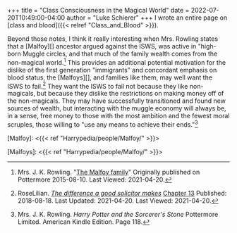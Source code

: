 +++
title = "Class Consciousness in the Magical World"
date = 2022-07-20T10:49:00-04:00
author = "Luke Schierer"
+++
I wrote an entire page on [class and blood]({{< relref "Class_and_Blood" >}}).

Beyond those notes, I think it really interesting when Mrs. Rowling states that
a [Malfoy][] ancestor argued against the ISWS, was active in "high-born Muggle
circles, and that much of the family wealth comes from the non-magical
world.[^210420-12]  This provides an additional potential motivation for the
dislike of the first generation "immigrants" and concordant emphasis on blood
status, the [Malfoys][], and families like them, may well want the ISWS to
fail.[^210420-13] They want the ISWS to fail not because they like
non-magicals, but because they dislike the restrictions on making money off of
the non-magicals. They may have successfully transitioned and found new sources
of wealth, but interacting with the muggle economy will always be, in a sense,
free money to those with the most ambition and the fewest moral scruples, those
willing to "use any means to achieve their ends."[^210420-14]

[Malfoy]: <{{< ref "Harrypedia/people/Malfoy/" >}}>

[Malfoys]: <{{< ref "Harrypedia/people/Malfoy/" >}}>

[^210420-14]: Mrs. J. K. Rowling. _Harry Potter and the Sorcerer's Stone_
    Pottermore Limited. American Kindle Edition.  Page 118.

[^210420-13]: RoseLilian.
    _[The difference a good solicitor makes](https://www.fanfiction.net/s/13049901)_
    [Chapter 13](https://www.fanfiction.net/s/13049901/13/The-difference-a-good-solicitor-makes)
    Published: 2018-08-18. Last Updated: 2021-04-20. Last Viewed: 2021-04-20.

[^210420-12]: Mrs. J. K. Rowling.
    "[The Malfoy family](https://www.wizardingworld.com/writing-by-jk-rowling/the-malfoy-family)"
    Originally published on Pottermore 2015-08-10. Last Viewed: 2021-04-20.

